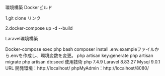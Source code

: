 環境構築
Dockerビルド

1.git clone リンク

2.docker-compose up -d --build

Laravel環境構築

Docker-compose exec php bash
composer install
.env.exampleファイルから.envを作成し、環境変数を変更。
php artisan key:generate
php artisan migrate
php artisan db:seed
使用技術
php 7.4.9
Laravel 8.83.27
Mysql 9.0.1
URL
開発環境：http://localhost/
phpMyAdmin：http://localhost/8080/
